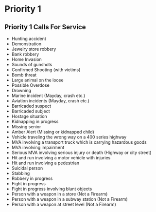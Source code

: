 # Priority 1


## <span style="background-color: ##ff0000"><span style="color:black">Priority 1</span></span> Calls For Service
- Hunting accident
- Demonstration
- Jewelry store robbery
- Bank robbery
- Home Invasion
- Sounds of gunshots
- Confirmed Shooting (with victims)
- Bomb threat
- Large animal on the loose
- Possible Overdose
- Drowning
- Marine incident (Mayday, crash etc.)
- Aviation incidents (Mayday, crash etc.)
- Barricaded suspect
- Barricaded subject
- Hostage situation
- Kidnapping in progress
- Missing senior
- Amber Alert (Missing or kidnapped child)
- Vehicle traveling the wrong way on a 400 series highway
- MVA involving a transport truck which is carrying hazardous goods
- MVA involving impairment
- Serious MVA involving serious injury or death (Highway or city street)
- Hit and run involving a motor vehicle with injuries
- Hit and run involving a pedestrian
- Suicidal person
- Stabbing
- Robbery in progress
- Fight in progress
- Fight in progress involving blunt objects
- Person with a weapon in a store (Not a Firearm)
- Person with a weapon in a subway station (Not a Firearm)
- Person with a weapon at street level (Not a Firearm)
